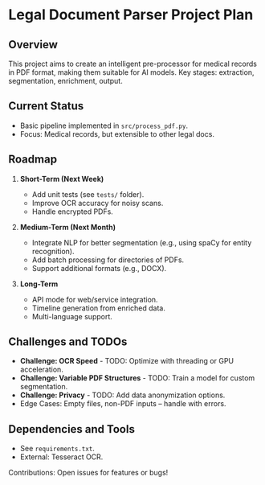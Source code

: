 # Legal Document Parser Project Plan

## Overview
This project aims to create an intelligent pre-processor for medical records in PDF format, making them suitable for AI models. Key stages: extraction, segmentation, enrichment, output.

## Current Status
- Basic pipeline implemented in `src/process_pdf.py`.
- Focus: Medical records, but extensible to other legal docs.

## Roadmap
1. **Short-Term (Next Week)**
   - Add unit tests (see `tests/` folder).
   - Improve OCR accuracy for noisy scans.
   - Handle encrypted PDFs.

2. **Medium-Term (Next Month)**
   - Integrate NLP for better segmentation (e.g., using spaCy for entity recognition).
   - Add batch processing for directories of PDFs.
   - Support additional formats (e.g., DOCX).

3. **Long-Term**
   - API mode for web/service integration.
   - Timeline generation from enriched data.
   - Multi-language support.

## Challenges and TODOs
- **Challenge: OCR Speed** - TODO: Optimize with threading or GPU acceleration.
- **Challenge: Variable PDF Structures** - TODO: Train a model for custom segmentation.
- **Challenge: Privacy** - TODO: Add data anonymization options.
- Edge Cases: Empty files, non-PDF inputs – handle with errors.

## Dependencies and Tools
- See `requirements.txt`.
- External: Tesseract OCR.

Contributions: Open issues for features or bugs!

